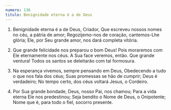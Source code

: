 ```yaml
---
numero: 136
titulo: Benignidade eterna é a de Deus
---
```

1. Benignidade eterna é a de Deus, Criador,
Que escreveu nossos nomes no céu, a pátria de amor;
Regozijemo-nos de coração, cantemos-Lhe glória;
Ele, por Seu grande amor, nos dará completa vitória.

2. Que grande felicidade nos preparou o bom Deus!
Pois moraremos com Ele eternamente nos céus.
A Sua face veremos, então. Que grande ventura!
Todos os santos se deleitarão com tal formosura.

3. Na esperança vivemos, sempre pensando em Deus,
Obedecendo a tudo o que nos fala dos céus;
Suas promessas se hão de cumprir; Deus é verdadeiro;
No tempo certo, dos céus voltará Jesus, o Cordeiro.

4. Por Sua grande bondade, Deus, nosso Pai, nos chamou;
Para a vida eterna Ele nos predestinou;
Seja bendito o Nome de Deus, o Onipotente;
Nome que é, para todo o fiel, socorro presente.
